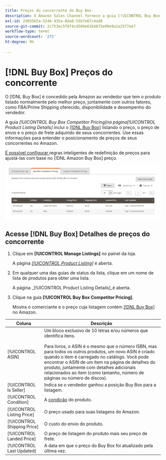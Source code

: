 ```yaml
---
title: Preços do concorrente do Buy Box
description: O Amazon Sales Channel fornece a guia [!UICONTROL Buy Box Competitor Pricing] para ajudar você a entender o posicionamento de preços de seus concorrentes no Amazon.
exl-id: 2d03565a-5246-435a-8da8-55b7e67c4ad8
source-git-commit: 2c753ec5f6f4cd509e61b4875e09e9a1a2577ee7
workflow-type: tm+mt
source-wordcount: '271'
ht-degree: 0%

---
```


# [!DNL Buy Box] Preços do concorrente

O [!DNL Buy Box] é concedido pela Amazon ao vendedor que tem o produto listado normalmente pelo melhor preço, juntamente com outros fatores, como FBA/Prime Shipping oferecido, disponibilidade e desempenho do vendedor.

A guia _[!UICONTROL Buy Box Competitor Pricing]_na página_[!UICONTROL Product Listing Details]_ inclui o [[!DNL Buy Box]](./buy-box-competitor-pricing.md) listando o preço, o preço de envio e o preço de frete adquirido de seus concorrentes. Use essas informações para entender o posicionamento de preços de seus concorrentes no Amazon.

[É possível configurar ](./intelligent-repricing-rules.md) regras inteligentes de redefinição de preços para ajustá-las com base no  [!DNL Amazon Buy Box] preço.

![Detalhes do preço do concorrente do Buy Box](assets/amazon-listing-details-buy-box.png)

## Acesse [!DNL Buy Box] Detalhes de preços do concorrente

1. Clique em **[!UICONTROL Manage Listings]** no painel da loja.

   A página [_[!UICONTROL Product Listing]_](./managing-product-listings.md) é aberta.

1. Em qualquer uma das guias de status da lista, clique em um nome de lista de produtos para obter uma lista.

   A página _[!UICONTROL Product Listing Details]_é aberta.

1. Clique na guia **[!UICONTROL Buy Box Competitor Pricing]**.

   Mostra o comerciante e o preço cuja listagem contém [[!DNL Buy Box]](./buy-box-competitor-pricing.md) no Amazon.

| Coluna | Descrição |
|--- |--- |
| [!UICONTROL ASIN] | Um bloco exclusivo de 10 letras e/ou números que identifica itens.<br><br>Para livros, o ASIN é o mesmo que o número ISBN, mas para todos os outros produtos, um novo ASIN é criado quando o item é carregado no catálogo. Você pode encontrar o ASIN de um item na página de detalhes do produto, juntamente com detalhes adicionais relacionados ao item (como tamanho, número de páginas ou número de discos). |
| [!UICONTROL Is Seller] | Indica se o vendedor ganhou a posição Buy Box para a listagem. |
| [!UICONTROL Condition] | A [condição](./product-listing-condition.md) do produto. |
| [!UICONTROL Listing Price] | O preço usado para suas listagens do Amazon. |
| [!UICONTROL Shipping Price] | O custo do envio do produto. |
| [!UICONTROL Landed Price] | O preço de listagem do produto mais seu preço de frete. |
| [!UICONTROL Last Updated] | A data em que o preço do Buy Box foi atualizado pela última vez. |
